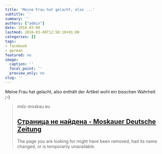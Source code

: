 ```yaml
---
title: 'Meine Frau hat gelacht, also ...'
subtitle: ''
summary: ''
authors: ["admin"]
date: 2016-03-08
lastmod: 2016-03-08T12:58:10+01:00
categories: []
tags:
- facebook
- german
featured: no
image:
  caption: ''
  focal_point: ''
  preview_only: no
slug: ''
---
```

Meine Frau hat gelacht, also enthält der Artikel wohl ein bisschen Wahrheit ;-)
> mdz-moskau.eu
> ## [Страница не найдена - Moskauer Deutsche Zeitung](http://www.mdz-moskau.eu/russische-frauen-bemitleidet-und-bewundert/)
>
>The page you are looking for might have been removed, had its name changed, or is temporarily unavailable.


